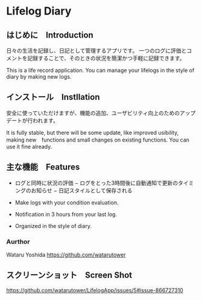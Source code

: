 
# Lifelog Diary

## はじめに　Introduction
日々の生活を記録し、日記として管理するアプリです。
一つのログに評価とコメントを記録することで、そのときの状況を簡潔かつ手軽に記録できます。

This is a life record application.
You can manage your lifelogs in the style of diary by making new logs.


## インストール　Instllation
安全に使っていただけますが、機能の追加、ユーザビリティ向上のためのアップデートが行われます。

It is fully stable, but there will be some update, like improved usibility, making new　functions and small changes on existing functions. 
You can use it fine already.

## 主な機能　Features 
- ログと同時に状況の評価
− ログをとった3時間後に自動通知で更新のタイミングのお知らせ
− 日記スタイルとして保存される

- Make logs with your condition evaluation.
- Notification in 3 hours from your last log.
- Organized in the style of diary.

### Aurthor
Wataru Yoshida
https://github.com/watarutower

## スクリーンショット　Screen Shot
https://github.com/watarutower/LifelogApp/issues/5#issue-866727310
